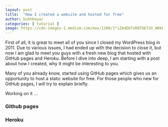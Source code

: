 ```yaml
---
layout: post
title:  "How I created a website and hosted for free"
author: bukhbayar
categories: [ tutorial ]
image: https://cdn-images-1.medium.com/max/1200/1*iZAdDbTxR8TOEf2X_W0kHA.jpeg
---
```


First of all, it is great to meet all of you since I closed my WordPress blog in 2011. Due to various issues, I had ended up with the decision to close it, but now I am glad to meet you guys with a fresh new blog that hosted with GitHub pages and Heroku.
Before I dive into deep, I am starting with a post about how I created, why It might be interesting to you. 

Many of you already know, started using GitHub pages which gives us an opportunity to host a static website for free. 
For those people who new for GitHub pages, I will try to explain briefly.


Working on it ...

### Github pages


### Heroku 